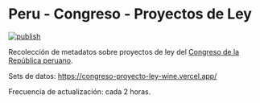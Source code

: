 # Peru - Congreso - Proyectos de Ley

[![publish](https://github.com/jeqo/congreso-proyecto-ley/actions/workflows/main.yml/badge.svg)](https://github.com/jeqo/congreso-proyecto-ley/actions/workflows/main.yml)

Recolección de metadatos sobre proyectos de ley del [Congreso de la República peruano](https://wb2server.congreso.gob.pe/spley-portal/#/expediente/search).

Sets de datos: <https://congreso-proyecto-ley-wine.vercel.app/>

Frecuencia de actualización: cada 2 horas.
